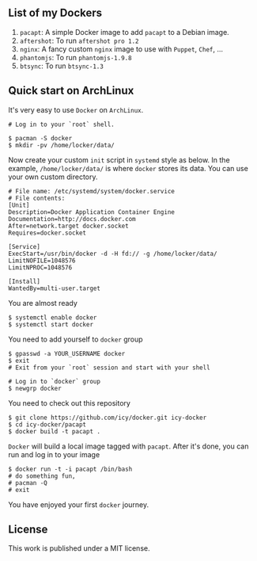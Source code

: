 ## List of my Dockers

1. `pacapt`: A simple Docker image to add `pacapt` to a Debian image.
2. `aftershot`: To run `aftershot pro 1.2`
3. `nginx`: A fancy custom `nginx` image to use with `Puppet`, `Chef`, ...
4. `phantomjs`: To run `phantomjs-1.9.8`
5. `btsync`: To run `btsync-1.3`

## Quick start on ArchLinux

It's very easy to use `Docker` on `ArchLinux`.

    # Log in to your `root` shell.

    $ pacman -S docker
    $ mkdir -pv /home/locker/data/

Now create your custom `init` script in `systemd` style as below.
In the example, `/home/locker/data/` is where `docker` stores its data.
You can use your own custom directory.

    # File name: /etc/systemd/system/docker.service
    # File contents:
    [Unit]
    Description=Docker Application Container Engine
    Documentation=http://docs.docker.com
    After=network.target docker.socket
    Requires=docker.socket

    [Service]
    ExecStart=/usr/bin/docker -d -H fd:// -g /home/locker/data/
    LimitNOFILE=1048576
    LimitNPROC=1048576

    [Install]
    WantedBy=multi-user.target

You are almost ready

    $ systemctl enable docker
    $ systemctl start docker

You need to add yourself to `docker` group

    $ gpasswd -a YOUR_USERNAME docker
    $ exit
    # Exit from your `root` session and start with your shell

    # Log in to `docker` group
    $ newgrp docker

You need to check out this repository

    $ git clone https://github.com/icy/docker.git icy-docker
    $ cd icy-docker/pacapt
    $ docker build -t pacapt .

`Docker` will build a local image tagged with `pacapt`. After it's done,
you can run and log in to your image

    $ docker run -t -i pacapt /bin/bash
    # do something fun,
    # pacman -Q
    # exit

You have enjoyed your first `docker` journey.

## License

This work is published under a MIT license.

